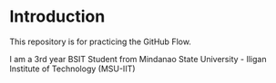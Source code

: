 # Introduction
This repository is for practicing the GitHub Flow.

I am a 3rd year BSIT Student from Mindanao State University - Iligan Institute of Technology (MSU-IIT)
